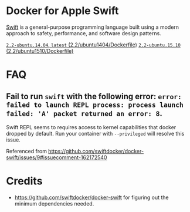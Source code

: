 # Docker for Apple Swift

[Swift](https://swift.org/) is a general-purpose programming language built using a modern approach to safety, performance, and software design patterns.

[`2.2-ubuntu.14.04`, `latest` (2.2/ubuntu1404/Dockerfile)](https://github.com/lxcid/docker-swift/blob/master/2.2/ubuntu1404/Dockerfile)
[`2.2-ubuntu.15.10` (2.2/ubuntu1510/Dockerfile)](https://github.com/lxcid/docker-swift/blob/master/2.2/ubuntu1510/Dockerfile)

# FAQ

## Fail to run `swift` with the following error: `error: failed to launch REPL process: process launch failed: 'A' packet returned an error: 8`.

Swift REPL seems to requires access to kernel capabilities that docker dropped by default. Run your container with `--privileged` will resolve this issue.

Referenced from https://github.com/swiftdocker/docker-swift/issues/9#issuecomment-162172540

# Credits

- https://github.com/swiftdocker/docker-swift for figuring out the minimum dependencies needed.
